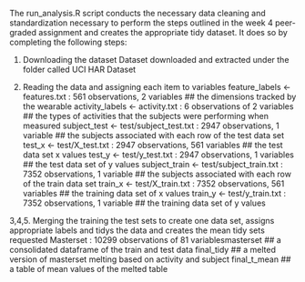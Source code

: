 The run_analysis.R script conducts the necessary data cleaning and standardization necessary to perform the steps outlined in the week 4 peer-graded assignment and creates
the appropriate tidy dataset. It does so by completing the following steps:

1. Downloading the dataset
Dataset downloaded and extracted under the folder called UCI HAR Dataset

2. Reading the data and assigning each item to variables
feature_labels <- features.txt : 561 observations, 2 variables ## the dimensions tracked by the wearable
activity_labels <- activity.txt : 6 observations of 2 variables ## the types of activities that the subjects were performing when measured
subject_test <- test/subject_test.txt : 2947 observations, 1 variable ## the subjects associated with each row of the test data set
test_x <- test/X_test.txt : 2947 observations, 561 variables ## the test data set x values
test_y <- test/y_test.txt : 2947 observations, 1 variables ## the test data set of y values
subject_train <- test/subject_train.txt : 7352 observations, 1 variable ## the subjects associated with each row of the train data set
train_x <- test/X_train.txt : 7352 observations, 561 variables ## the training data set of x values
train_y <- test/y_train.txt : 7352 observations, 1 variable ## the training data set of y values

3,4,5. Merging the training the test sets to create one data set, assigns appropriate labels and tidys the data and creates the mean tidy sets requested
Masterset : 10299 observations of 81 variablesmasterset ## a consolidated dataframe of the train and test data
final_tidy ## a melted version of masterset melting based on activity and subject
final_t_mean ## a table of mean values of the melted table
